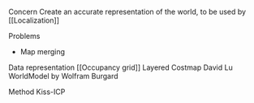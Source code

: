 Concern
Create an accurate representation of the world, to be used by [[Localization]]

Problems
* Map merging

Data representation
[[Occupancy grid]]
Layered Costmap David Lu
WorldModel by Wolfram Burgard

Method
Kiss-ICP